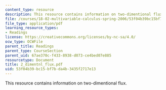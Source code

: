 ```yaml
---
content_type: resource
description: This resource contains information on two-dimentional flux.
file: /courses/18-02-multivariable-calculus-spring-2006/53f04b39bc15bf7bda4b3435f2717e13_2_dimentnl_flux.pdf
file_type: application/pdf
learning_resource_types:
- Readings
license: https://creativecommons.org/licenses/by-nc-sa/4.0/
ocw_type: OCWFile
parent_title: Readings
parent_type: CourseSection
parent_uid: 67ae370c-f433-8938-d073-ce4bed07e885
resourcetype: Document
title: 2_dimentnl_flux.pdf
uid: 53f04b39-bc15-bf7b-da4b-3435f2717e13
---
```

This resource contains information on two-dimentional flux.